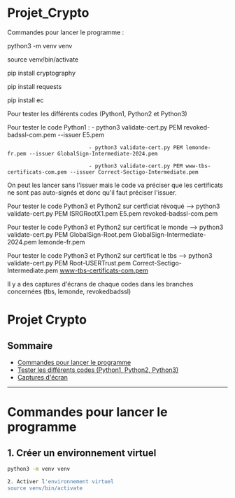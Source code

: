 # Projet_Crypto
Commandes pour lancer le programme :

python3 -m venv venv

source venv/bin/activate


pip install cryptography

pip install requests

pip install ec


Pour tester les différents codes (Python1, Python2 et Python3)

Pour tester le code Python1 : - python3 validate-cert.py PEM revoked-badssl-com.pem --issuer E5.pem

                              - python3 validate-cert.py PEM lemonde-fr.pem --issuer GlobalSign-Intermediate-2024.pem 
                          
                              - python3 validate-cert.py PEM www-tbs-certificats-com.pem --issuer Correct-Sectigo-Intermediate.pem
                              
On peut les lancer sans l'issuer mais le code va préciser que les certificats ne sont pas auto-signés et donc qu'il faut préciser l'issuer.

Pour tester le code Python3 et Python2 sur certficiat révoqué --> python3 validate-cert.py PEM ISRGRootX1.pem E5.pem revoked-badssl-com.pem

Pour tester le code Python3 et Python2 sur certificat le monde --> python3 validate-cert.py PEM GlobalSign-Root.pem GlobalSign-Intermediate-2024.pem lemonde-fr.pem

Pour tester le code Python3 et Python2 sur certificat le tbs --> python3 validate-cert.py PEM Root-USERTrust.pem Correct-Sectigo-Intermediate.pem www-tbs-certificats-com.pem

Il y a des captures d'écrans de chaque codes dans les branches concernées (tbs, lemonde, revokedbadssl)




# Projet Crypto

## Sommaire
- [Commandes pour lancer le programme](#commandes-pour-lancer-le-programme)
- [Tester les différents codes (Python1, Python2, Python3)](#tester-les-différents-codes-python1-python2-python3)
- [Captures d'écran](#captures-décran)

---

# Commandes pour lancer le programme

## 1. Créer un environnement virtuel

```bash
python3 -m venv venv

2. Activer l'environnement virtuel
source venv/bin/activate

